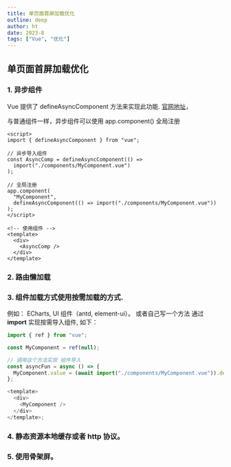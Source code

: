 ```yaml
---
title: 单页面首屏加载优化
outline: deep
author: ht
date: 2023-8
tags: ["Vue", "优化"]
---
```


## 单页面首屏加载优化

### 1. 异步组件

Vue 提供了 defineAsyncComponent 方法来实现此功能. [官网地址](https://cn.vuejs.org/guide/components/async.html)，

与普通组件一样，异步组件可以使用 app.component() 全局注册

```vue
<script>
import { defineAsyncComponent } from "vue";

// 异步导入组件
const AsyncComp = defineAsyncComponent(() =>
  import("./components/MyComponent.vue")
);

// 全局注册
app.component(
  "MyComponent",
  defineAsyncComponent(() => import("./components/MyComponent.vue"))
);
</script>

<!-- 使用组件 -->
<template>
  <div>
    <AsyncComp />
  </div>
</template>
```

### 2. 路由懒加载

### 3. 组件加载方式使用按需加载的方式.

例如： ECharts, UI 组件（antd, element-ui）。 或者自己写一个方法 通过 **import** 实现按需导入组件, 如下：

```js
import { ref } from "vue";

const MyComponent = ref(null);

// 调用这个方法实现 组件导入
const asyncFun = async () => {
  MyComponent.value = (await import("./components/MyComponent.vue")).default;
};

<template>
  <div>
    <MyComponent />
  </div>
</template>;
```

### 4. 静态资源本地缓存或者 http 协议。

### 5. 使用骨架屏。
